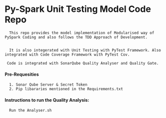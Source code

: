 # Py-Spark Unit Testing Model Code Repo

      This repo provides the model implementation of Modularised way of PySpark Coding and also follows the TDD Approach of Development.


      It is also integerated with Unit Testing with PyTest Framework. Also integrated with Code Coverage Framework with PyTest Cov.

     Code is integrated with SonarQube Quality Analyser and Quality Gate.


#### Pre-Requesities

      1. Sonar Qube Server & Secret Token
      2. Pip libararies mentioned in the Requirements.txt

#### Instructions to run the Quality Analysis:

      Run the Analyser.sh



